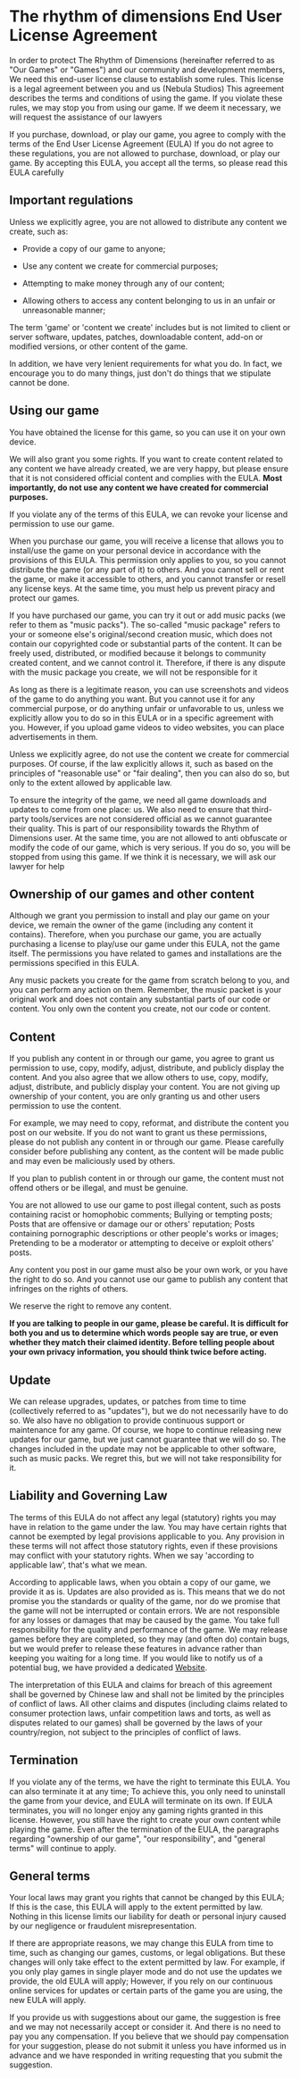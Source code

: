 # The rhythm of dimensions End User License Agreement
In order to protect The Rhythm of Dimensions (hereinafter referred to as "Our Games" or "Games") and our community and development members,
We need this end-user license clause to establish some rules. This license is a legal agreement between you and us (Nebula Studios)
This agreement describes the terms and conditions of using the game. If you violate these rules, we may stop you from using our game. If we deem it necessary, we will request the assistance of our lawyers

If you purchase, download, or play our game, you agree to comply with the terms of the End User License Agreement (EULA)
If you do not agree to these regulations, you are not allowed to purchase, download, or play our game. By accepting this EULA, you accept all the terms, so please read this EULA carefully

## Important regulations

Unless we explicitly agree, you are not allowed to distribute any content we create, such as:
  
* Provide a copy of our game to anyone;
- Use any content we create for commercial purposes;
* Attempting to make money through any of our content;
- Allowing others to access any content belonging to us in an unfair or unreasonable manner;

The term 'game' or 'content we create' includes but is not limited to client or server software, updates, patches, downloadable content, add-on or modified versions, or other content of the game.

In addition, we have very lenient requirements for what you do. In fact, we encourage you to do many things, just don't do things that we stipulate cannot be done.

## Using our game

You have obtained the license for this game, so you can use it on your own device.

We will also grant you some rights. If you want to create content related to any content we have already created, we are very happy, but please ensure that it is not considered official content and complies with the EULA. **Most importantly, do not use any content we have created for commercial purposes.**

If you violate any of the terms of this EULA, we can revoke your license and permission to use our game.

When you purchase our game, you will receive a license that allows you to install/use the game on your personal device in accordance with the provisions of this EULA. This permission only applies to you, so you cannot distribute the game (or any part of it) to others. And you cannot sell or rent the game, or make it accessible to others, and you cannot transfer or resell any license keys. At the same time, you must help us prevent piracy and protect our games.

If you have purchased our game, you can try it out or add music packs (we refer to them as "music packs"). The so-called "music package" refers to your or someone else's original/second creation music, which does not contain our copyrighted code or substantial parts of the content. It can be freely used, distributed, or modified because it belongs to community created content, and we cannot control it. Therefore, if there is any dispute with the music package you create, we will not be responsible for it

As long as there is a legitimate reason, you can use screenshots and videos of the game to do anything you want. But you cannot use it for any commercial purpose, or do anything unfair or unfavorable to us, unless we explicitly allow you to do so in this EULA or in a specific agreement with you. However, if you upload game videos to video websites, you can place advertisements in them.

Unless we explicitly agree, do not use the content we create for commercial purposes. Of course, if the law explicitly allows it, such as based on the principles of "reasonable use" or "fair dealing", then you can also do so, but only to the extent allowed by applicable law.

To ensure the integrity of the game, we need all game downloads and updates to come from one place: us. We also need to ensure that third-party tools/services are not considered official as we cannot guarantee their quality. This is part of our responsibility towards the Rhythm of Dimensions user.
At the same time, you are not allowed to anti obfuscate or modify the code of our game, which is very serious. If you do so, you will be stopped from using this game. If we think it is necessary, we will ask our lawyer for help

## Ownership of our games and other content

Although we grant you permission to install and play our game on your device, we remain the owner of the game (including any content it contains). Therefore, when you purchase our game, you are actually purchasing a license to play/use our game under this EULA, not the game itself. The permissions you have related to games and installations are the permissions specified in this EULA.

Any music packets you create for the game from scratch belong to you, and you can perform any action on them. Remember, the music packet is your original work and does not contain any substantial parts of our code or content. You only own the content you create, not our code or content.

## Content

If you publish any content in or through our game, you agree to grant us permission to use, copy, modify, adjust, distribute, and publicly display the content. And you also agree that we allow others to use, copy, modify, adjust, distribute, and publicly display your content. You are not giving up ownership of your content, you are only granting us and other users permission to use the content.

For example, we may need to copy, reformat, and distribute the content you post on our website. If you do not want to grant us these permissions, please do not publish any content in or through our game. Please carefully consider before publishing any content, as the content will be made public and may even be maliciously used by others.

If you plan to publish content in or through our game, the content must not offend others or be illegal, and must be genuine.

You are not allowed to use our game to post illegal content, such as posts containing racist or homophobic comments; Bullying or tempting posts; Posts that are offensive or damage our or others' reputation; Posts containing pornographic descriptions or other people's works or images; Pretending to be a moderator or attempting to deceive or exploit others' posts.

Any content you post in our game must also be your own work, or you have the right to do so. And you cannot use our game to publish any content that infringes on the rights of others.

We reserve the right to remove any content.

**If you are talking to people in our game, please be careful. It is difficult for both you and us to determine which words people say are true, or even whether they match their claimed identity. Before telling people about your own privacy information, you should think twice before acting.**

## Update

We can release upgrades, updates, or patches from time to time (collectively referred to as "updates"), but we do not necessarily have to do so. We also have no obligation to provide continuous support or maintenance for any game. Of course, we hope to continue releasing new updates for our game, but we just cannot guarantee that we will do so. The changes included in the update may not be applicable to other software, such as music packs. We regret this, but we will not take responsibility for it.

## Liability and Governing Law

The terms of this EULA do not affect any legal (statutory) rights you may have in relation to the game under the law. You may have certain rights that cannot be exempted by legal provisions applicable to you. Any provision in these terms will not affect those statutory rights, even if these provisions may conflict with your statutory rights. When we say 'according to applicable law', that's what we mean.

According to applicable laws, when you obtain a copy of our game, we provide it as is. Updates are also provided as is. This means that we do not promise you the standards or quality of the game, nor do we promise that the game will not be interrupted or contain errors. We are not responsible for any losses or damages that may be caused by the game. You take full responsibility for the quality and performance of the game. We may release games before they are completed, so they may (and often do) contain bugs, but we would prefer to release these features in advance rather than keeping you waiting for a long time. If you would like to notify us of a potential bug, we have provided a dedicated [Website](https://github.com/Nebula-Studios/The-rhythm-of-dimensions).

The interpretation of this EULA and claims for breach of this agreement shall be governed by Chinese law and shall not be limited by the principles of conflict of laws. All other claims and disputes (including claims related to consumer protection laws, unfair competition laws and torts, as well as disputes related to our games) shall be governed by the laws of your country/region, not subject to the principles of conflict of laws.

## Termination

If you violate any of the terms, we have the right to terminate this EULA. You can also terminate it at any time; To achieve this, you only need to uninstall the game from your device, and EULA will terminate on its own. If EULA terminates, you will no longer enjoy any gaming rights granted in this license. However, you still have the right to create your own content while playing the game. Even after the termination of the EULA, the paragraphs regarding "ownership of our game", "our responsibility", and "general terms" will continue to apply.

## General terms
Your local laws may grant you rights that cannot be changed by this EULA; If this is the case, this EULA will apply to the extent permitted by law. Nothing in this license limits our liability for death or personal injury caused by our negligence or fraudulent misrepresentation.

If there are appropriate reasons, we may change this EULA from time to time, such as changing our games, customs, or legal obligations. But these changes will only take effect to the extent permitted by law. For example, if you only play games in single player mode and do not use the updates we provide, the old EULA will apply; However, if you rely on our continuous online services for updates or certain parts of the game you are using, the new EULA will apply.

If you provide us with suggestions about our game, the suggestion is free and we may not necessarily accept or consider it. And there is no need to pay you any compensation. If you believe that we should pay compensation for your suggestion, please do not submit it unless you have informed us in advance and we have responded in writing requesting that you submit the suggestion.
